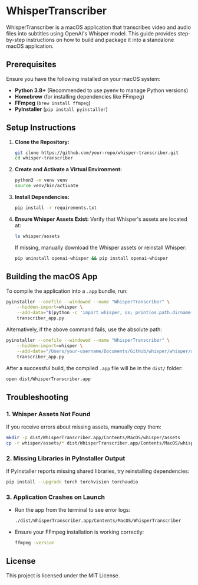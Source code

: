 # WhisperTranscriber

WhisperTranscriber is a macOS application that transcribes video and audio files into subtitles using OpenAI's Whisper model. This guide provides step-by-step instructions on how to build and package it into a standalone macOS application.

## Prerequisites

Ensure you have the following installed on your macOS system:
- **Python 3.8+** (Recommended to use pyenv to manage Python versions)
- **Homebrew** (for installing dependencies like FFmpeg)
- **FFmpeg** (`brew install ffmpeg`)
- **PyInstaller** (`pip install pyinstaller`)

## Setup Instructions

1. **Clone the Repository:**
   ```sh
   git clone https://github.com/your-repo/whisper-transcriber.git
   cd whisper-transcriber
   ```

2. **Create and Activate a Virtual Environment:**
   ```sh
   python3 -m venv venv
   source venv/bin/activate
   ```

3. **Install Dependencies:**
   ```sh
   pip install -r requirements.txt
   ```

4. **Ensure Whisper Assets Exist:**
   Verify that Whisper's assets are located at:
   ```sh
   ls whisper/assets
   ```
   If missing, manually download the Whisper assets or reinstall Whisper:
   ```sh
   pip uninstall openai-whisper && pip install openai-whisper
   ```

## Building the macOS App

To compile the application into a `.app` bundle, run:

```sh
pyinstaller --onefile --windowed --name "WhisperTranscriber" \
    --hidden-import=whisper \
    --add-data="$(python -c 'import whisper, os; print(os.path.dirname(whisper.__file__))')/assets:whisper/assets" \
    transcriber_app.py
```

Alternatively, if the above command fails, use the absolute path:

```sh
pyinstaller --onefile --windowed --name "WhisperTranscriber" \
    --hidden-import=whisper \
    --add-data="/Users/your-username/Documents/GitHub/whisper/whisper/assets:whisper/assets" \
    transcriber_app.py
```

After a successful build, the compiled `.app` file will be in the `dist/` folder:

```sh
open dist/WhisperTranscriber.app
```

## Troubleshooting

### 1. **Whisper Assets Not Found**
If you receive errors about missing assets, manually copy them:
```sh
mkdir -p dist/WhisperTranscriber.app/Contents/MacOS/whisper/assets
cp -r whisper/assets/* dist/WhisperTranscriber.app/Contents/MacOS/whisper/assets/
```

### 2. **Missing Libraries in PyInstaller Output**
If PyInstaller reports missing shared libraries, try reinstalling dependencies:
```sh
pip install --upgrade torch torchvision torchaudio
```

### 3. **Application Crashes on Launch**
- Run the app from the terminal to see error logs:
  ```sh
  ./dist/WhisperTranscriber.app/Contents/MacOS/WhisperTranscriber
  ```
- Ensure your FFmpeg installation is working correctly:
  ```sh
  ffmpeg -version
  ```

## License
This project is licensed under the MIT License.

